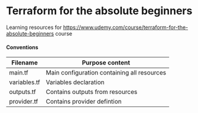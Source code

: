 # Terraform for the absolute beginners

Learning resources for https://www.udemy.com/course/terraform-for-the-absolute-beginners course


#### Conventions

|Filename|Purpose content|
|--|--|
|main.tf| Main configuration containing all resources|
|variables.tf|Variables declaration|
|outputs.tf|Contains outputs from resources|
|provider.tf|Contains provider defintion|

